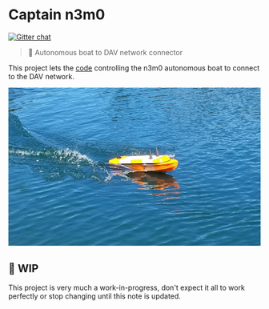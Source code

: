 # Captain n3m0
[![Gitter chat](https://img.shields.io/gitter/room/nwjs/nw.js.svg?style=flat-square)](https://gitter.im/DAVFoundation/DAV-Contributors)
> 🚤 Autonomous boat to DAV network connector

This project lets the [code](https://github.com/DAVFoundation/n3m0) controlling the n3m0 autonomous boat to connect to the DAV network.

![boat pic](https://github.com/DAVFoundation/n3m0/blob/master/20170615_155019-crop.jpg)

## 🚧 WIP

This project is very much a work-in-progress, don't expect it all to work perfectly or stop changing until this note is updated.
